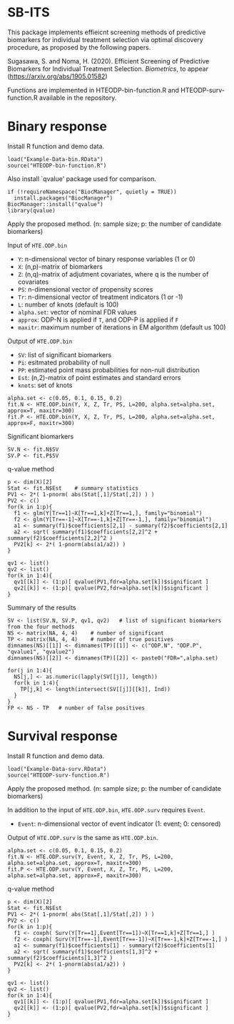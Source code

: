 # SB-ITS
This package implements effieicnt screening methods of predictive biomarkers for individual treatment selection via optimal discovery procedure, as proposed by the following papers.

Sugasawa, S. and Noma, H. (2020). Efficient Screening of Predictive Biomarkers for Individual Treatment Selection. *Biometrics*, to appear (https://arxiv.org/abs/1905.01582)

Functions are implemented in HTEODP-bin-function.R and HTEODP-surv-function.R available in the repository.


# Binary response
Install R function and demo data.
```{r}
load("Example-Data-bin.RData") 
source("HTEODP-bin-function.R")
```

Also install `qvalue' package used for comparison.
```{r}
if (!requireNamespace("BiocManager", quietly = TRUE))
  install.packages("BiocManager")
BiocManager::install("qvalue")
library(qvalue)
```

Apply the proposed method.
(n: sample size;  p: the number of candidate biomarkers) 

Input of `HTE.ODP.bin`
- `Y`: n-dimensional vector of binary response variables (1 or 0) 
- `X`: (n,p)-matrix of biomarkers 
- `Z`: (n,q)-matrix of adjutment covariates, where q is the number of covariates
- `PS`: n-dimensional vector of propensity scores
- `Tr`: n-dimensional vector of treatment indicators (1 or -1)
- `L`: number of knots (default is 100) 
- `alpha.set`: vector of nominal FDR values
- `approx`: ODP-N is applied if `T`, and ODP-P is applied if `F`
- `maxitr`: maximum number of iterations in EM algorithm (default us 100)

Output of `HTE.ODP.bin`
- `SV`: list of significant biomarkers
- `Pi`: esitmated probability of null
- `PP`: estimated point mass probabilities for non-null distribution
- `Est`: (n,2)-matrix of point estimates and standard errors
- `knots`: set of knots 

```{r}
alpha.set <- c(0.05, 0.1, 0.15, 0.2)
fit.N <- HTE.ODP.bin(Y, X, Z, Tr, PS, L=200, alpha.set=alpha.set, approx=T, maxitr=300)
fit.P <- HTE.ODP.bin(Y, X, Z, Tr, PS, L=200, alpha.set=alpha.set, approx=F, maxitr=300)
```

Significant biomarkers
```{r}
SV.N <- fit.N$SV
SV.P <- fit.P$SV
```
q-value method
```{r}
p <- dim(X)[2]
Stat <- fit.N$Est    # summary statistics
PV1 <- 2*( 1-pnorm( abs(Stat[,1]/Stat[,2]) ) )   
PV2 <- c()
for(k in 1:p){
  f1 <- glm(Y[Tr==1]~X[Tr==1,k]+Z[Tr==1,], family="binomial")
  f2 <- glm(Y[Tr==-1]~X[Tr==-1,k]+Z[Tr==-1,], family="binomial")
  a1 <- summary(f1)$coefficients[2,1] - summary(f2)$coefficients[2,1]
  a2 <- sqrt( summary(f1)$coefficients[2,2]^2 + summary(f2)$coefficients[2,2]^2 )
  PV2[k] <- 2*( 1-pnorm(abs(a1/a2)) )
}

qv1 <- list()
qv2 <- list()
for(k in 1:4){
  qv1[[k]] <- (1:p)[ qvalue(PV1,fdr=alpha.set[k])$significant ]
  qv2[[k]] <- (1:p)[ qvalue(PV2,fdr=alpha.set[k])$significant ]
}
```

Summary of the results 
```{r}
SV <- list(SV.N, SV.P, qv1, qv2)   # list of significant biomarkers from the four methods
NS <- matrix(NA, 4, 4)    # number of significant 
TP <- matrix(NA, 4, 4)    # number of true positives
dimnames(NS)[[1]] <- dimnames(TP)[[1]] <- c("ODP.N", "ODP.P", "qvalue1", "qvalue2")
dimnames(NS)[[2]] <- dimnames(TP)[[2]] <- paste0("FDR=",alpha.set)

for(j in 1:4){
  NS[j,] <- as.numeric(lapply(SV[[j]], length))
  for(k in 1:4){
    TP[j,k] <- length(intersect(SV[[j]][[k]], Ind))
  }
}
FP <- NS - TP   # number of false positives
```




# Survival response 
Install R function and demo data.
```{r}
load("Example-Data-surv.RData") 
source("HTEODP-surv-function.R")
```

Apply the proposed method.
(n: sample size;  p: the number of candidate biomarkers) 

In addition to the input of `HTE.ODP.bin`, `HTE.ODP.surv` requires `Event`. 
- `Event`: n-dimensional vector of event indicator (1: event; 0: censored)

Output of `HTE.ODP.surv` is the same as `HTE.ODP.bin`.
```{r}
alpha.set <- c(0.05, 0.1, 0.15, 0.2)
fit.N <- HTE.ODP.surv(Y, Event, X, Z, Tr, PS, L=200, alpha.set=alpha.set, approx=T, maxitr=300)
fit.P <- HTE.ODP.surv(Y, Event, X, Z, Tr, PS, L=200, alpha.set=alpha.set, approx=F, maxitr=300)
```

q-value method
```{r}
p <- dim(X)[2]
Stat <- fit.N$Est
PV1 <- 2*( 1-pnorm( abs(Stat[,1]/Stat[,2]) ) )   
PV2 <- c()
for(k in 1:p){
  f1 <- coxph( Surv(Y[Tr==1],Event[Tr==1])~X[Tr==1,k]+Z[Tr==1,] )
  f2 <- coxph( Surv(Y[Tr==-1],Event[Tr==-1])~X[Tr==-1,k]+Z[Tr==-1,] )
  a1 <- summary(f1)$coefficients[1] - summary(f2)$coefficients[1]
  a2 <- sqrt( summary(f1)$coefficients[1,3]^2 + summary(f2)$coefficients[1,3]^2 )
  PV2[k] <- 2*( 1-pnorm(abs(a1/a2)) )
}

qv1 <- list()
qv2 <- list()
for(k in 1:4){
  qv1[[k]] <- (1:p)[ qvalue(PV1,fdr=alpha.set[k])$significant ]
  qv2[[k]] <- (1:p)[ qvalue(PV2,fdr=alpha.set[k])$significant ]
}
```


